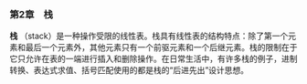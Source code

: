 ### 第2章　栈

**栈** （stack）是一种操作受限的线性表。栈具有线性表的结构特点：除了第一个元素和最后一个元素外，其他元素只有一个前驱元素和一个后继元素。栈的限制在于它只允许在表的一端进行插入和删除操作。在日常生活中，有许多栈的例子，进制转换、表达式求值、括号匹配使用的都是栈的“后进先出”设计思想。

